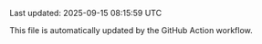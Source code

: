 Last updated: 2025-09-15 08:15:59 UTC

This file is automatically updated by the GitHub Action workflow.
